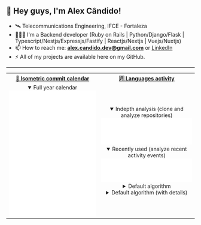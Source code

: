 ## 👋 Hey guys, I'm Alex Cândido!

- 🛰️ Telecommunications Engineering, IFCE - Fortaleza  
- 🧑🏻‍💻 I'm a Backend developer (Ruby on Rails | Python/Django/Flask | Typescript/Nestjs/Expressjs/Fastify | Reactjs/Nextjs | Vuejs/Nuxtjs)  
- 📫 How to reach me: **alex.candido.dev@gmail.com** or [LinkedIn](https://www.linkedin.com/in/alexcndd/)  
- ⚡️ All of my projects are available here on my GitHub.

---
<table>
  <tr>
    <th><a href="source/plugins/isocalendar/README.md">📅 Isometric commit calendar</a></th>
    <th><a href="source/plugins/languages/README.md">🈷️ Languages activity</a></th>
  </tr>
  <tr>
    <td align="center">
      <details open>
        <summary>Full year calendar</summary>
        <img alt="Full year calendar" width="400" src="metrics.plugin.isocalendar.fullyear.svg" />
      </details>
    </td>
    <td align="center">
      <details open>
        <summary>Indepth analysis (clone and analyze repositories)</summary>
        <img alt="Languages indepth" width="400" src="metrics.plugin.languages.indepth.svg" />
      </details>
      <details open>
        <summary>Recently used (analyze recent activity events)</summary>
        <img alt="Languages recent" width="400" src="metrics.plugin.languages.recent.svg" />
      </details>
      <details>
        <summary>Default algorithm</summary>
        <img alt="Languages default" width="400" src="metrics.plugin.languages.svg" />
      </details>
      <details>
        <summary>Default algorithm (with details)</summary>
        <img alt="Languages details" width="400" src="metrics.plugin.languages.details.svg" />
      </details>
    </td>
  </tr>
</table>


